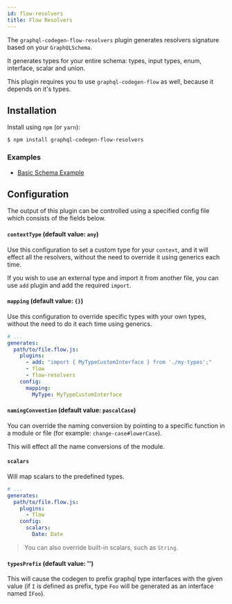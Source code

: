```yaml
---
id: flow-resolvers
title: Flow Resolvers
---
```


The `graphql-codegen-flow-resolvers` plugin generates resolvers signature based on your `GraphQLSchema`.

It generates types for your entire schema: types, input types, enum, interface, scalar and union.

This plugin requires you to use `graphql-codegen-flow` as well, because it depends on it's types.

## Installation

Install using `npm` (or `yarn`):

    $ npm install graphql-codegen-flow-resolvers

### Examples

- [Basic Schema Example](https://github.com/dotansimha/graphql-code-generator/blob/master/dev-test/test-schema/flow-types.flow.js)

## Configuration

The output of this plugin can be controlled using a specified config file which consists of the fields below.

#### `contextType` (default value: `any`)

Use this configuration to set a custom type for your `context`, and it will effect all the resolvers, without the need to override it using generics each time.

If you wish to use an external type and import it from another file, you can use `add` plugin and add the required `import`.

#### `mapping` (default value: `{}`)

Use this configuration to override specific types with your own types, without the need to do it each time using generics.

```yaml
# ...
generates:
  path/to/file.flow.js:
    plugins:
      - add: "import { MyTypeCustomInterface } from './my-types';"
      - flow
      - flow-resolvers
    config:
      mapping:
        MyType: MyTypeCustomInterface
```

#### `namingConvention` (default value: `pascalCase`)

You can override the naming conversion by pointing to a specific function in a module or file (for example: `change-case#lowerCase`).

This will effect all the name conversions of the module.

#### `scalars`

Will map scalars to the predefined types.

```yaml
# ...
generates:
  path/to/file.flow.js:
    plugins:
      - flow
    config:
      scalars:
        Date: Date
```

> You can also override built-in scalars, such as `String`.

#### `typesPrefix` (default value: '')

This will cause the codegen to prefix graphql type interfaces with the given value (if `I` is defined as prefix, type `Foo` will be generated as an interface named `IFoo`).
